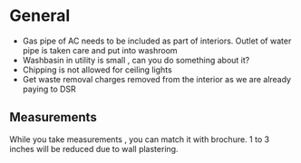 # General

- Gas pipe of AC needs to be included as part of interiors. Outlet of water pipe is taken care and put into washroom
- Washbasin in utility is small , can you do something about it?
- Chipping is not allowed for ceiling lights
- Get waste removal charges removed from the interior as we are already paying to DSR

## Measurements
While you take measurements , you can match it with brochure.
1 to 3 inches will be reduced due to wall plastering.
